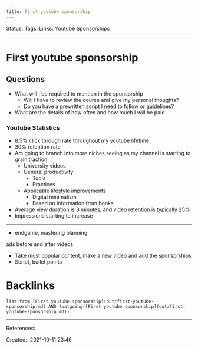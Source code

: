 ```yaml
---
title: First youtube sponsorship
---
```

Status: 
Tags: 
Links: [Youtube Sponsorships](out/youtube-sponsorships.md)
___
# First youtube sponsorship
## Questions
- What will I be required to mention in the sponsorship
	- Will I have to review the course and give my personal thoughts?
	- Do you have a prewritten script I need to follow or guidelines?
- What are the details of how often and how much I will be paid
### Youtube Statistics
- 8.5% click through rate throughout my youtube lifetime
- 30% retention rate
- Am going to branch into more niches seeing as my channel is starting to grain traction
	- University videos
	- General productivity
		- Tools
		- Practices
	- Applicable lifestyle improvements
		- Digital minimalism
		- Based on information from books
- Average view duration is 3 minutes, and video retention is typically 25%
- Impressions starting to increase
___
- endgame, mastering planning

ads before and after videos
- Take most popular content, make a new video and add the sponsorships
- Script, bullet points
# Backlinks
```dataview
list from [First youtube sponsorship](out/first-youtube-sponsorship.md) AND !outgoing([First youtube sponsorship](out/first-youtube-sponsorship.md))
```
___
References:

Created:: 2021-10-11 23:46
